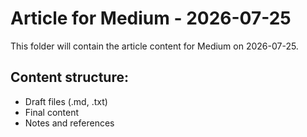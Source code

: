 # Article for Medium - 2026-07-25

This folder will contain the article content for Medium on 2026-07-25.

## Content structure:
- Draft files (.md, .txt)
- Final content
- Notes and references
